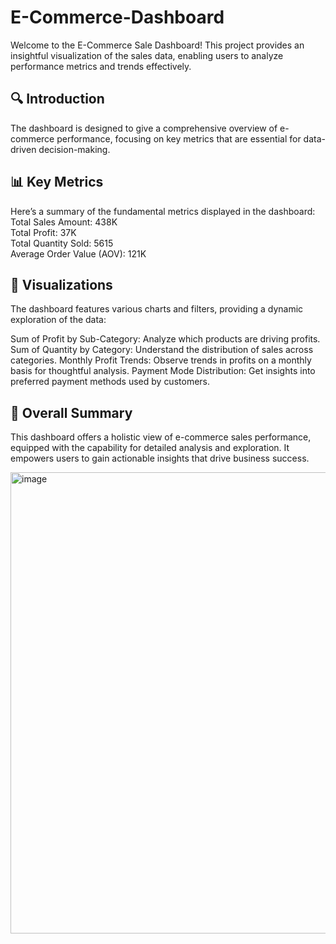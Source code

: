 # E-Commerce-Dashboard

Welcome to the E-Commerce Sale Dashboard! This project provides an insightful visualization of the sales data, enabling users to analyze performance metrics and trends effectively.

## 🔍 Introduction

The dashboard is designed to give a comprehensive overview of e-commerce performance, focusing on key metrics that are essential for data-driven decision-making.

## 📊 Key Metrics

Here’s a summary of the fundamental metrics displayed in the dashboard:
<br>Total Sales Amount: 438K
<br>Total Profit: 37K
<br>Total Quantity Sold: 5615
<br>Average Order Value (AOV): 121K

## 🌟 Visualizations

The dashboard features various charts and filters, providing a dynamic exploration of the data:

Sum of Profit by Sub-Category: Analyze which products are driving profits.
Sum of Quantity by Category: Understand the distribution of sales across categories.
Monthly Profit Trends: Observe trends in profits on a monthly basis for thoughtful analysis.
Payment Mode Distribution: Get insights into preferred payment methods used by customers.


## 📄 Overall Summary

This dashboard offers a holistic view of e-commerce sales performance, equipped with the capability for detailed analysis and exploration. It empowers users to gain actionable insights that drive business success.

<img width="1317" height="738" alt="image" src="https://github.com/user-attachments/assets/b727011b-b20d-4b61-a9aa-a9994602a251" />


